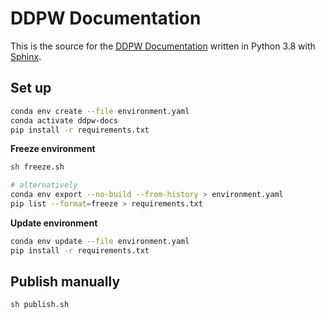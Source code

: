 # DDPW Documentation

This is the source for the [DDPW
Documentation](http://ddpw.projects-tvs.surge.sh) written in Python 3.8 with
[Sphinx](https://www.sphinx-doc.org/en/master/).

## Set up

```bash
conda env create --file environment.yaml
conda activate ddpw-docs
pip install -r requirements.txt
```

**Freeze environment**

```bash
sh freeze.sh

# alternatively
conda env export --no-build --from-history > environment.yaml
pip list --format=freeze > requirements.txt
```

**Update environment**

```bash
conda env update --file environment.yaml
pip install -r requirements.txt
```

## Publish manually

```bash
sh publish.sh
```